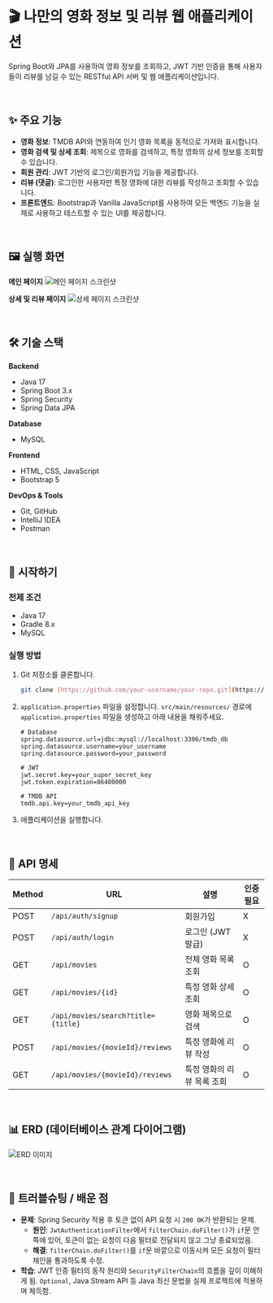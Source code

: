 # 🎬 나만의 영화 정보 및 리뷰 웹 애플리케이션

Spring Boot와 JPA를 사용하여 영화 정보를 조회하고, JWT 기반 인증을 통해 사용자들이 리뷰를 남길 수 있는 RESTful API 서버 및 웹 애플리케이션입니다.

<br>

## ✨ 주요 기능

- **영화 정보**: TMDB API와 연동하여 인기 영화 목록을 동적으로 가져와 표시합니다.
- **영화 검색 및 상세 조회**: 제목으로 영화를 검색하고, 특정 영화의 상세 정보를 조회할 수 있습니다.
- **회원 관리**: JWT 기반의 로그인/회원가입 기능을 제공합니다.
- **리뷰 (댓글)**: 로그인한 사용자만 특정 영화에 대한 리뷰를 작성하고 조회할 수 있습니다.
- **프론트엔드**: Bootstrap과 Vanilla JavaScript를 사용하여 모든 백엔드 기능을 실제로 사용하고 테스트할 수 있는 UI를 제공합니다.

<br>

## 🖼️ 실행 화면

**메인 페이지**
![메인 페이지 스크린샷](URL_링크)

**상세 및 리뷰 페이지**
![상세 페이지 스크린샷](URL_링크)

<br>

## 🛠️ 기술 스택

**Backend**
- Java 17
- Spring Boot 3.x
- Spring Security
- Spring Data JPA

**Database**
- MySQL

**Frontend**
- HTML, CSS, JavaScript
- Bootstrap 5

**DevOps & Tools**
- Git, GitHub
- IntelliJ IDEA
- Postman

<br>

## 🚀 시작하기

### 전제 조건
- Java 17
- Gradle 8.x
- MySQL

### 실행 방법
1. Git 저장소를 클론합니다.
   ```bash
   git clone [https://github.com/your-username/your-repo.git](https://github.com/your-username/your-repo.git)
   ```
2. `application.properties` 파일을 설정합니다.
   `src/main/resources/` 경로에 `application.properties` 파일을 생성하고 아래 내용을 채워주세요.
   ```properties
   # Database
   spring.datasource.url=jdbc:mysql://localhost:3306/tmdb_db
   spring.datasource.username=your_username
   spring.datasource.password=your_password
   
   # JWT
   jwt.secret.key=your_super_secret_key
   jwt.token.expiration=86400000
   
   # TMDB API
   tmdb.api.key=your_tmdb_api_key
   ```
3. 애플리케이션을 실행합니다.

<br>

## 📖 API 명세

| Method | URL                                 | 설명                    | 인증 필요 |
| ------ | ----------------------------------- | ----------------------- | --------- |
| POST   | `/api/auth/signup`                  | 회원가입                | X         |
| POST   | `/api/auth/login`                   | 로그인 (JWT 발급)       | X         |
| GET    | `/api/movies`                       | 전체 영화 목록 조회     | O         |
| GET    | `/api/movies/{id}`                  | 특정 영화 상세 조회     | O         |
| GET    | `/api/movies/search?title={title}`  | 영화 제목으로 검색      | O         |
| POST   | `/api/movies/{movieId}/reviews`     | 특정 영화에 리뷰 작성   | O         |
| GET    | `/api/movies/{movieId}/reviews`     | 특정 영화의 리뷰 목록 조회| O         |

<br>

## 📊 ERD (데이터베이스 관계 다이어그램)

![ERD 이미지](URL_링크)

<br>

## 🤯 트러블슈팅 / 배운 점

- **문제**: Spring Security 적용 후 토큰 없이 API 요청 시 `200 OK`가 반환되는 문제.
  - **원인**: `JwtAuthenticationFilter`에서 `filterChain.doFilter()`가 `if`문 안쪽에 있어, 토큰이 없는 요청이 다음 필터로 전달되지 않고 그냥 종료되었음.
  - **해결**: `filterChain.doFilter()`를 `if`문 바깥으로 이동시켜 모든 요청이 필터 체인을 통과하도록 수정.
- **학습**: JWT 인증 필터의 동작 원리와 `SecurityFilterChain`의 흐름을 깊이 이해하게 됨. `Optional`, Java Stream API 등 Java 최신 문법을 실제 프로젝트에 적용하며 체득함.
